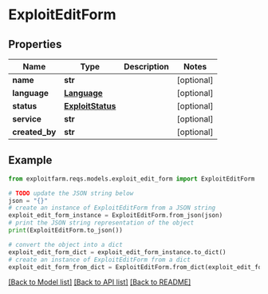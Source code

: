 # ExploitEditForm


## Properties

Name | Type | Description | Notes
------------ | ------------- | ------------- | -------------
**name** | **str** |  | [optional] 
**language** | [**Language**](Language.md) |  | [optional] 
**status** | [**ExploitStatus**](ExploitStatus.md) |  | [optional] 
**service** | **str** |  | [optional] 
**created_by** | **str** |  | [optional] 

## Example

```python
from exploitfarm.reqs.models.exploit_edit_form import ExploitEditForm

# TODO update the JSON string below
json = "{}"
# create an instance of ExploitEditForm from a JSON string
exploit_edit_form_instance = ExploitEditForm.from_json(json)
# print the JSON string representation of the object
print(ExploitEditForm.to_json())

# convert the object into a dict
exploit_edit_form_dict = exploit_edit_form_instance.to_dict()
# create an instance of ExploitEditForm from a dict
exploit_edit_form_from_dict = ExploitEditForm.from_dict(exploit_edit_form_dict)
```
[[Back to Model list]](../README.md#documentation-for-models) [[Back to API list]](../README.md#documentation-for-api-endpoints) [[Back to README]](../README.md)


